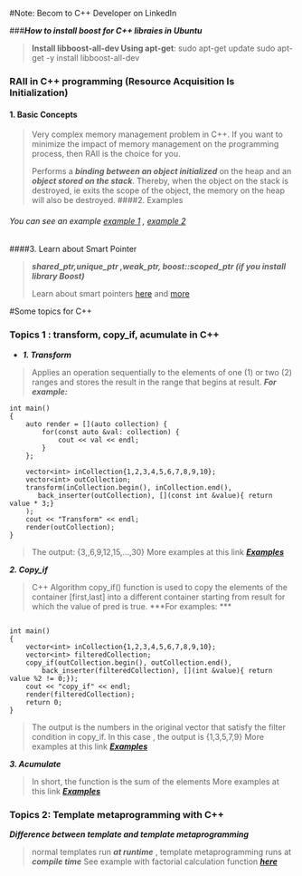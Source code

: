 #Note: Becom to C++ Developer on LinkedIn

###***How to install boost for C++ libraies in Ubuntu*** 
> **Install libboost-all-dev Using apt-get**: 
> sudo apt-get update
> sudo apt-get -y install libboost-all-dev

### RAII in C++ programming (Resource Acquisition Is Initialization)
#### 1. Basic Concepts
> Very complex memory management problem in C++. If you want to minimize the impact of memory management on the programming process, then RAII is the choice for you.
>
>
> Performs a ***binding between an object initialized*** on the heap and an ***object stored on the stack***. Thereby, when the object on the stack is destroyed, ie exits the scope of the object, the memory on the heap will also be destroyed.
####2. Examples
###### You can see an example [example 1](https://github.com/denotevn/Practice-with-C-plus-plus/blob/master/Ex_Files_C_Plus_Plus_Dev/practice/RAII.cpp) , [example 2](https://github.com/denotevn/Practice-with-C-plus-plus/blob/master/Ex_Files_C_Plus_Plus_Dev/practice/challenge05.cpp)
####3. Learn about Smart Pointer
> ***shared_ptr,unique_ptr ,weak_ptr, boost::scoped_ptr (if you install library Boost)***
>
>
> Learn about smart pointers [here](https://viblo.asia/p/tim-hieu-smartpointer-trong-c-phan-1-4dbZND8Q5YM) and [more](https://viblo.asia/p/tim-hieu-smartpointer-trong-c-phan-2-Ljy5Vxb3Zra)




#Some topics for C++

### Topics 1 : transform, copy_if, acumulate in C++

* ***1. Transform***
> Applies an operation sequentially to the elements of one (1) or two (2) ranges and stores the result in the range that begins at result.
***For example:***
~~~
int main()
{
    auto render = [](auto collection) {
        for(const auto &val: collection) {
            cout << val << endl;
        }
    };

    vector<int> inCollection{1,2,3,4,5,6,7,8,9,10};
    vector<int> outCollection;
    transform(inCollection.begin(), inCollection.end(), 
       back_inserter(outCollection), [](const int &value){ return value * 3;}
    );
    cout << "Transform" << endl;
    render(outCollection);
}
~~~
> The output: {3,,6,9,12,15,...,30}
> More examples at this link ***[Examples](https://github.com/denotevn/Practice-with-C-plus-plus/tree/master/Ex_Files_Functional_C_Plus_Plus/Ch02)***
    
***2. Copy_if***
> C++ Algorithm copy_if() function is used to copy the elements of the container [first,last] into a different container starting from result for which the value of pred is true.
> ***For examples: ***
~~~

int main()
{
    vector<int> inCollection{1,2,3,4,5,6,7,8,9,10};
    vector<int> filteredCollection;
    copy_if(outCollection.begin(), outCollection.end(),
        back_inserter(filteredCollection), [](int &value){ return value %2 != 0;});
    cout << "copy_if" << endl;
    render(filteredCollection);
    return 0;
}
~~~
> The output is the numbers in the original vector that satisfy the filter condition in copy_if. In this case , the output is {1,3,5,7,9}
> More examples at this link ***[Examples](https://github.com/denotevn/Practice-with-C-plus-plus/tree/master/Ex_Files_Functional_C_Plus_Plus/Ch02)***
    
***3. Acumulate***
> In short, the function is the sum of the elements
> More examples at this link ***[Examples](https://github.com/denotevn/Practice-with-C-plus-plus/tree/master/Ex_Files_Functional_C_Plus_Plus/Ch02)***
    
### Topics 2: Template metaprogramming with C++

***Difference between template and template metaprogramming***
> normal templates run ***at runtime*** , template metaprogramming runs at ***compile time***
> See example with factorial calculation function  ***[here](https://github.com/denotevn/Practice-with-C-plus-plus/blob/master/Ex_Files_Functional_C_Plus_Plus/practice/metaProgrammingC%2B%2B/factorial.cpp)***